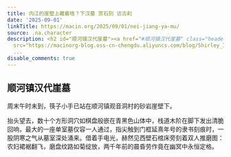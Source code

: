 ```yaml
---
title: 内江的崖壁上藏着啥？下汉墓 赏石刻 访古刹
date: '2025-09-01'
linkTitle: https://macin.org/2025/09/01/nei-jiang-ya-mu/
source: .na.character
description: <h2 id="顺河镇汉代崖墓"><a href="#顺河镇汉代崖墓" class="headerlink" title="顺河镇汉代崖墓"></a>顺河镇汉代崖墓</h2><p>周末午时未到，筷子小手已站在顺河镇观音洞村的砂岩崖壁下。</p><p>抬头望去，数十个方形洞穴如棋盘般嵌在青黑色山体中，栈道木阶在脚下发出清脆回响，最大的一座单室墓仅容一人通过，指尖触到门框延熹年号的隶书刻痕时，一股阴寒之气从墓室深处涌来。借着手电光，赫然见西壁石棺床旁刻着双人推磨图：农妇裙裾翻飞，磨盘纹路如菊绽放，两千年前的晨昏劳作竟在幽冥中永恒定格。</p><p><img
  src="https://macinorg-blog.oss-cn-chengdu.aliyuncs.com/blog/Shirley_IMG_5353.webp?x-oss-process=style/we
  ...
disable_comments: true
---
```

<h2 id="顺河镇汉代崖墓"><a href="#顺河镇汉代崖墓" class="headerlink" title="顺河镇汉代崖墓"></a>顺河镇汉代崖墓</h2><p>周末午时未到，筷子小手已站在顺河镇观音洞村的砂岩崖壁下。</p><p>抬头望去，数十个方形洞穴如棋盘般嵌在青黑色山体中，栈道木阶在脚下发出清脆回响，最大的一座单室墓仅容一人通过，指尖触到门框延熹年号的隶书刻痕时，一股阴寒之气从墓室深处涌来。借着手电光，赫然见西壁石棺床旁刻着双人推磨图：农妇裙裾翻飞，磨盘纹路如菊绽放，两千年前的晨昏劳作竟在幽冥中永恒定格。</p><p><img src="https://macinorg-blog.oss-cn-chengdu.aliyuncs.com/blog/Shirley_IMG_5353.webp?x-oss-process=style/we ...